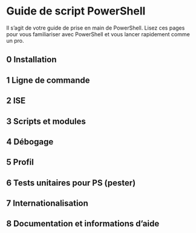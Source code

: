 #  Guide de script PowerShell

Il s’agit de votre guide de prise en main de PowerShell. Lisez ces pages
pour vous familiariser avec PowerShell et vous lancer rapidement comme un pro.

##  0 Installation

##  1 Ligne de commande

##  2 ISE

##  3 Scripts et modules

##  4 Débogage

##  5 Profil

##  6 Tests unitaires pour PS (pester)

##  7 Internationalisation

##  8 Documentation et informations d’aide


<!--HONumber=May16_HO2-->


